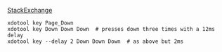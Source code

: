 
[StackExchange](https://askubuntu.com/questions/474546/is-there-a-command-to-scroll ":)")

```
xdotool key Page_Down
xdotool key Down Down Down  # presses down three times with a 12ms delay
xdotool key --delay 2 Down Down Down  # as above but 2ms

```
